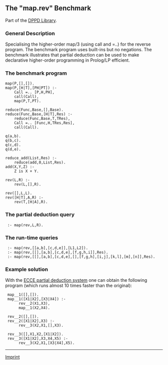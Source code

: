 The "map.rev" Benchmark
-----------------------

Part of the [DPPD Library](https://github.com/leuschel/DPPD).

### General Description

Specialising the higher-order map/3 (using call and =..) for the reverse
program. The benchmark program uses built-ins but no negations. The
benchmark illustrates that partial deduction can be used to make
declarative higher-order programming in Prolog/LP efficient.

### The benchmark program

    map(P,[],[]).
    map(P,[H|T],[PH|PT]) :-
        Call =.. [P,H,PH],
        call(Call),
        map(P,T,PT).

    reduce(Func,Base,[],Base).
    reduce(Func,Base,[H|T],Res) :-
        reduce(Func,Base,T,TRes),
        Call =.. [Func,H,TRes,Res],
        call(Call).

    q(a,b).
    q(b,c).
    q(c,d).
    q(d,e).

    reduce_add(List,Res) :-
        reduce(add,0,List,Res).
    add(X,Y,Z) :-
        Z is X + Y.

    rev(L,R) :-
        rev(L,[],R).

    rev([],L,L).
    rev([H|T],A,R) :-
        rev(T,[H|A],R).

### The partial deduction query

     :- map(rev,L,R).

### The run-time queries

     :- map(rev,[[a,b],[c,d,e]],[L1,L2]).
     :- map(rev,[[],[a,b],[c,d,e],[f,g,h,i]],Res).
     :- map(rev,[[],[a,b],[c,d,e],[],[f,g,h],[i,j],[k,l],[m],[n]],Res).

### Example solution

With the [ECCE partial deduction system](/~mal/systems/ecce.html) one
can obtain the following program (which runs almost 10 times faster than
the original):

     map__1([],[]).
     map__1([X1|X2],[X3|X4]) :- 
          rev__2(X1,X3), 
          map__1(X2,X4).

     rev__2([],[]).
     rev__2([X1|X2],X3) :- 
          rev__3(X2,X1,[],X3).

     rev__3([],X1,X2,[X1|X2]).
     rev__3([X1|X2],X3,X4,X5) :- 
          rev__3(X2,X1,[X3|X4],X5).

------------------------------------------------------------------------

[Imprint](http://www.stups.uni-duesseldorf.de/w/Imprint)
